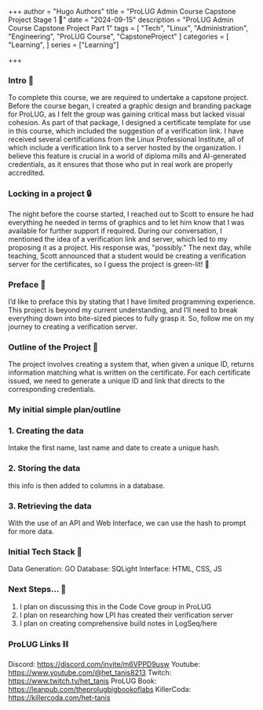 +++
author = "Hugo Authors"
title = "ProLUG Admin Course Capstone Project Stage 1 🐧"
date = "2024-09-15"
description = "ProLUG Admin Course Capstone Project Part 1"
tags = [
  "Tech", "Linux", "Administration", "Engineering", "ProLUG Course", "CapstoneProject"
]
categories = [
    "Learning",
]
series = ["Learning"]

+++

<!--more-->

### Intro 👋

To complete this course, we are required to undertake a capstone project. Before the course began, I created a graphic design and branding package for ProLUG, as I felt the group was gaining critical mass but lacked visual cohesion. As part of that package, I designed a certificate template for use in this course, which included the suggestion of a verification link. I have received several certifications from the Linux Professional Institute, all of which include a verification link to a server hosted by the organization. I believe this feature is crucial in a world of diploma mills and AI-generated credentials, as it ensures that those who put in real work are properly accredited.

### Locking in a project 🔒

The night before the course started, I reached out to Scott to ensure he had everything he needed in terms of graphics and to let him know that I was available for further support if required. During our conversation, I mentioned the idea of a verification link and server, which led to my proposing it as a project. His response was, "possibly." The next day, while teaching, Scott announced that a student would be creating a verification server for the certificates, so I guess the project is green-lit! 🤣

### Preface 🤨

I’d like to preface this by stating that I have limited programming experience. This project is beyond my current understanding, and I’ll need to break everything down into bite-sized pieces to fully grasp it. So, follow me on my journey to creating a verification server.

### Outline of the Project 🧭

The project involves creating a system that, when given a unique ID, returns information matching what is written on the certificate. For each certificate issued, we need to generate a unique ID and link that directs to the corresponding credentials.

### My initial simple plan/outline 

### 1. Creating the data

Intake the first name, last name and date to create a unique hash. 

### 2. Storing the data

this info is then added to columns in a database.

### 3. Retrieving the data

With the use of an API and Web Interface, we can use the hash to prompt for more data.

### Initial Tech Stack 🤔

Data Generation: GO
Database: SQLight
Interface: HTML, CSS, JS

### Next Steps... 🥾

1. I plan on discussing this in the Code Cove group in ProLUG
2. I plan on researching how LPI has created their verification server
3. I plan on creating comprehensive build notes in LogSeq/here

### ProLUG Links ⛓️

Discord: https://discord.com/invite/m6VPPD9usw
Youtube: https://www.youtube.com/@het_tanis8213
Twitch: https://www.twitch.tv/het_tanis
ProLUG Book: https://leanpub.com/theprolugbigbookoflabs
KillerCoda: https://killercoda.com/het-tanis